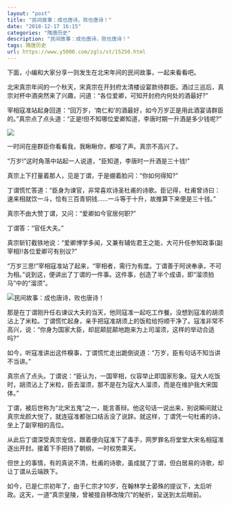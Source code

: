 ```yaml
---
layout: "post"
title: "民间故事：成也唐诗，败也唐诗！"
date: "2018-12-17 16:15"
categories: "隋唐历史"
description: "民间故事：成也唐诗，败也唐诗！"
tags: 隋唐历史
url: https://www.y5000.com/zgls/st/15250.html
---
```






下面，小编和大家分享一则发生在北宋年间的民间故事，一起来看看吧。

北宋真宗年间的一个秋天，宋真宗在开封府太清楼设宴款待群臣。酒过三巡后，真宗对杯中酒突然来了兴趣，问道：“各位爱卿，可知开封府内何处的酒最好?”

宰相寇准站起身回道：“回万岁，‘南仁和’的酒最好，如今万岁正是用此酒宴请群臣的。”真宗点了点头道：“正是!但不知哪位爱卿知道，李唐时期一升酒是多少钱呢?”

![](https://img.y5000.com/uploads/allimg/170227/1J53KM2-0.jpg)

一时间在座群臣你看看我，我瞅瞅你，都哑了声。真宗不高兴了。

“万岁!”这时角落中站起一人说道，“臣知道，李唐时一升酒是三十钱!”

真宗上下打量着那人，见是丁谓，于是绷着脸问：“你如何得知?”

丁谓慌忙答道：“臣身为谏官，非常喜欢诗圣杜甫的诗歌。臣记得，杜甫曾诗曰：速来相就饮一斗，恰有三百青铜钱……一斗等于十升，故推算下来便是三十钱。”

真宗不由大赞丁谓，又问：“爱卿如今官居何职?”

丁谓答：“官任大夫。”

真宗斩钉截铁地说：“爱卿博学多闻，又兼有辅佐君王之能，大可升任参知政事(副宰相)!各位爱卿可有别议?”

“万岁三思!”宰相寇准站了起来，“宰相者，需行为有度。丁谓善于阿谀奉承，不可为相。”说到这，便讲出了丁谓的一件事。这件事，创造了半个成语，即“溜须拍马”中的“溜须”。

![民间故事：成也唐诗，败也唐诗！](/uploads/allimg/170227/6-1F22GJ1201c.JPG)

那是在丁谓刚升任右谏议大夫的当天，他同寇准一起吃工作餐。没想到寇准的胡须沾上了米粒。丁谓慌忙起身，亲手把寇准胡须上的饭粒给捋顺干净了。寇准非常不高兴，说：“你身为国家大臣，却屁颠屁颠地跑来为上司溜须，这样的举动合适吗?”

如今，听寇准讲出这件糗事，丁谓慌忙走出跪倒说道：“万岁，臣有句话不知当讲不当讲。”

真宗点了点头。丁谓说：“臣认为，一国宰相，仪容举止即国家形象。寇大人吃饭时，胡须沾上了米粒，臣去溜须，那不是在为寇大人溜须，而是在维护我大宋国体。”

丁谓，被后世称为“北宋五鬼”之一，能言善辩。他这句话一说出来，别说瞬间就让真宗龙颜大悦了，就连寇准都张口结舌没了说辞。就这样，丁谓凭一句杜甫的诗，坐上了副宰相的高位。

从此后丁谓深受真宗宠信，跟着便向寇准下了毒手，网罗罪名将堂堂大宋名相寇准逐出开封。接着下手把持了朝纲，一时权势熏天。

但世上的事情，有的真说不清，杜甫的诗歌，虽成就了丁谓，但白居易的诗歌，却让丁谓从云端跌下。

如今，已是仁宗初年了，由于仁宗才10岁，在翰林学士晏殊的提议下，太后听政。这天，一道“真宗皇陵，曾被擅自移改陵穴”的秘折，呈送到太后眼前。
